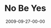 ---
layout: message
category: message
series: "Commitment"
title: "No Be Yes"
date: 2009-09-27-00-00
message_id: 583
audio-description: "Brian Tome discusses why we must respond to the greatest commitment ever made - the one God has made to us."
audio: "http://s3.amazonaws.com/crossroadsaudiomessages/Commitment3.mp3"
audio-title: "No Be Yes"
audio-duration: "28:53"
notes-description: " "
notes: "http://www.crossroads.net/players/media/hq/SN_09_26-27_09.pdf "
notes-title: "No Be Yes (Study Notes)"
program-description: ""
program: "http://www.crossroads.net/players/media/hq/0926_27Program.pdf"
program-title: "No Be Yes (Program)"
video-description: "Brian Tome shares why we need to respond to the greatest commitment ever made - the one God has made to us."
video-title: "No Be Yes"
video: "https://s3.amazonaws.com/crossroadsvideomessages/Commitment3.mp4"
video-poster: "https://www.crossroads.net/uploadedfiles/Commitment3-still.jpg"
---